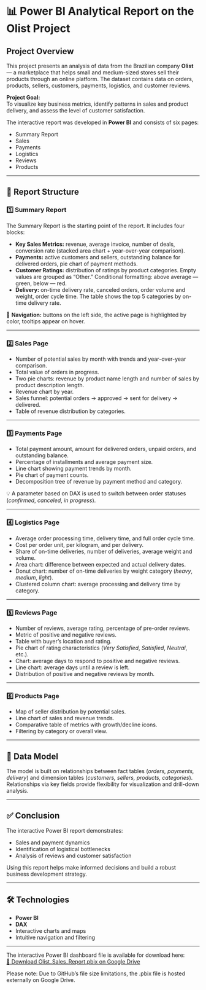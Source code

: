 # 📊 Power BI Analytical Report on the Olist Project

## Project Overview

This project presents an analysis of data from the Brazilian company **Olist** — a marketplace that helps small and medium-sized stores sell their products through an online platform. The dataset contains data on orders, products, sellers, customers, payments, logistics, and customer reviews.

**Project Goal:**  
To visualize key business metrics, identify patterns in sales and product delivery, and assess the level of customer satisfaction.

The interactive report was developed in **Power BI** and consists of six pages:
- Summary Report
- Sales
- Payments
- Logistics
- Reviews
- Products

---

## 📌 Report Structure

### 1️⃣ Summary Report

The Summary Report is the starting point of the report. It includes four blocks:
- **Key Sales Metrics:** revenue, average invoice, number of deals, conversion rate (stacked area chart + year-over-year comparison).
- **Payments:** active customers and sellers, outstanding balance for delivered orders, pie chart of payment methods.
- **Customer Ratings:** distribution of ratings by product categories. Empty values are grouped as “Other.” Conditional formatting: above average — green, below — red.
- **Delivery:** on-time delivery rate, canceled orders, order volume and weight, order cycle time. The table shows the top 5 categories by on-time delivery rate.

📎 **Navigation:** buttons on the left side, the active page is highlighted by color, tooltips appear on hover.

---

### 2️⃣ Sales Page

- Number of potential sales by month with trends and year-over-year comparison.
- Total value of orders in progress.
- Two pie charts: revenue by product name length and number of sales by product description length.
- Revenue chart by year.
- Sales funnel: potential orders → approved → sent for delivery → delivered.
- Table of revenue distribution by categories.

---

### 3️⃣ Payments Page

- Total payment amount, amount for delivered orders, unpaid orders, and outstanding balance.
- Percentage of installments and average payment size.
- Line chart showing payment trends by month.
- Pie chart of payment counts.
- Decomposition tree of revenue by payment method and category.

💡 A parameter based on DAX is used to switch between order statuses (*confirmed*, *canceled*, *in progress*).

---

### 4️⃣ Logistics Page

- Average order processing time, delivery time, and full order cycle time.
- Cost per order unit, per kilogram, and per delivery.
- Share of on-time deliveries, number of deliveries, average weight and volume.
- Area chart: difference between expected and actual delivery dates.
- Donut chart: number of on-time deliveries by weight category (*heavy*, *medium*, *light*).
- Clustered column chart: average processing and delivery time by category.

---

### 5️⃣ Reviews Page

- Number of reviews, average rating, percentage of pre-order reviews.
- Metric of positive and negative reviews.
- Table with buyer’s location and rating.
- Pie chart of rating characteristics (*Very Satisfied*, *Satisfied*, *Neutral*, etc.).
- Chart: average days to respond to positive and negative reviews.
- Line chart: average days until a review is left.
- Distribution of positive and negative reviews by month.

---

### 6️⃣ Products Page

- Map of seller distribution by potential sales.
- Line chart of sales and revenue trends.
- Comparative table of metrics with growth/decline icons.
- Filtering by category or overall view.

---

## 🔗 Data Model

The model is built on relationships between fact tables (*orders, payments, delivery*) and dimension tables (*customers, sellers, products, categories*). Relationships via key fields provide flexibility for visualization and drill-down analysis.

---

## ✅ Conclusion

The interactive Power BI report demonstrates:
- Sales and payment dynamics
- Identification of logistical bottlenecks
- Analysis of reviews and customer satisfaction

Using this report helps make informed decisions and build a robust business development strategy.

---

## 🛠️ Technologies
- **Power BI**
- **DAX**
- Interactive charts and maps
- Intuitive navigation and filtering

---

The interactive Power BI dashboard file is available for download here:  
[🔗 Download Olist_Sales_Report.pbix on Google Drive](https://drive.google.com/file/d/1jUmrATPZkhFti1vk2C4QRpEhl6lkyZgh/view?usp=sharing)

Please note: Due to GitHub’s file size limitations, the .pbix file is hosted externally on Google Drive.
